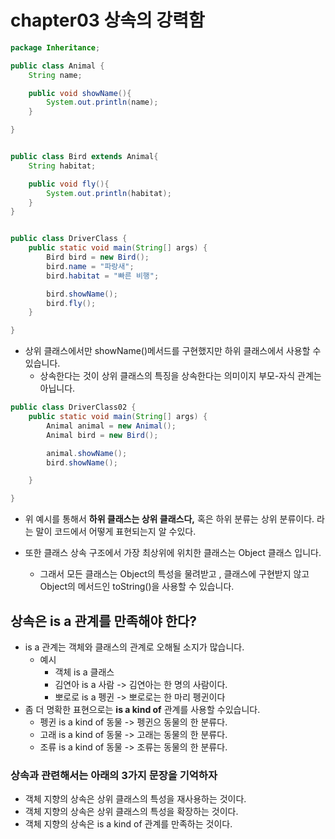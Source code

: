 # chapter03 상속의 강력함

``` java
package Inheritance;

public class Animal {
	String name;

	public void showName(){
		System.out.println(name);
	}

}


public class Bird extends Animal{
	String habitat;

	public void fly(){
		System.out.println(habitat);
	}
}


public class DriverClass {
	public static void main(String[] args) {
		Bird bird = new Bird();
		bird.name = "파랑새";
		bird.habitat = "빠른 비행";

		bird.showName();
		bird.fly();
	}

}


```

- 상위 클래스에서만 showName()메서드를 구현했지만 하위 클래스에서 사용할 수있습니다.
  - 상속한다는 것이 상위 클래스의 특징을 상속한다는 의미이지 부모-자식 관계는 아닙니다.



``` java
public class DriverClass02 {
	public static void main(String[] args) {
		Animal animal = new Animal();
		Animal bird = new Bird();

		animal.showName();
		bird.showName();

	}

}
```

- 위 예시를 통해서 **하위 클래스는 상위 클래스다,** 혹은 하위 분류는 상위 분류이다. 라는 말이 코드에서 어떻게 표현되는지 알 수있다.

- 또한 클래스 상속 구조에서 가장 최상위에 위치한 클래스는 Object 클래스 입니다.
  - 그래서 모든 클래스는 Object의 특성을 물려받고 , 클래스에 구현받지 않고 Object의 메서드인 toString()을 사용할 수 있습니다.



## 상속은 is a 관계를 만족해야 한다?

- is a 관계는 객체와 클래스의 관계로 오해될 소지가 많습니다.
  - 예시
    - 객체 is a 클래스
    - 김연아 is a 사람  -> 김연아는 한 명의 사람이다.
    - 뽀로로 is a 펭귄 -> 뽀로로는 한 마리 펭귄이다
- 좀 더 명확한 표현으로는 **is a kind of** 관계를 사용할 수있습니다.
  - 펭귄 is a kind of 동물 -> 펭귄으 동물의 한 분류다.
  - 고래 is a kind of 동물 -> 고래는 동물의 한 분류다.
  - 조류 is a kind of 동물 -> 조류는 동물의 한 분류다.



### 상속과 관련해서는 아래의 3가지 문장을 기억하자

- 객체 지향의 상속은 상위 클래스의 특성을 재사용하는 것이다.
- 객체 지향의 상속은 상위 클래스의 특성을 확장하는 것이다.
- 객체 지향의 상속은 is a kind of 관계를 만족하는 것이다.



